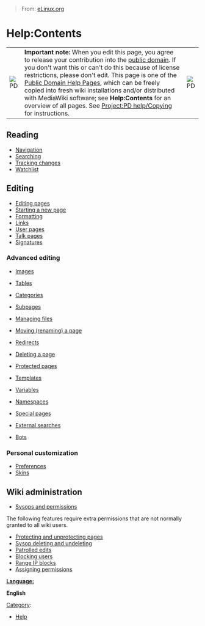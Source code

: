 > From: [eLinux.org](http://eLinux.org/Help:Contents "http://eLinux.org/Help:Contents")


# Help:Contents



<table>
<tbody>
<tr class="odd">
<td align="left"><img src="http://elinux.org/images/thumb/6/62/PD-icon.svg/40px-PD-icon.svg.png" alt="PD" /></td>
<td align="left"><strong>Important note:</strong> When you edit this page, you agree to release your contribution into the <a href="http://en.wikipedia.org/wiki/Public_domain">public domain</a>. If you don't want this or can't do this because of license restrictions, please don't edit. This page is one of the <a href="http://www.mediawiki.org/wiki/MediaWiki/Project:PD_help%20&quot;%20target=&quot;_blank" title="mw:Project:PD help">Public Domain Help Pages</a>, which can be freely copied into fresh wiki installations and/or distributed with MediaWiki software; see <strong>Help:Contents</strong> for an overview of all pages. See <a href="http://www.mediawiki.org/wiki/MediaWiki/Project:PD_help/Copying%20&quot;%20target=&quot;_blank" title="mw:Project:PD help/Copying">Project:PD help/Copying</a> for instructions.</td>
<td align="left"><img src="http://elinux.org/images/thumb/6/62/PD-icon.svg/40px-PD-icon.svg.png" alt="PD" /></td>
</tr>
</tbody>
</table>

## Reading

-   [Navigation](http://eLinux.org/Help:Navigation "Help:Navigation")
-   [Searching](http://eLinux.org/Help:Searching "Help:Searching")
-   [Tracking changes](http://eLinux.org/Help:Tracking_changes "Help:Tracking changes")
-   [Watchlist](http://eLinux.org/Help:Watchlist "Help:Watchlist")

## Editing

-   [Editing pages](http://eLinux.org/Help:Editing_pages "Help:Editing pages")
-   [Starting a new
    page](http://eLinux.org/Help:Starting_a_new_page "Help:Starting a new page")
-   [Formatting](http://eLinux.org/Help:Formatting "Help:Formatting")
-   [Links](http://eLinux.org/Help:Links "Help:Links")
-   [User pages](http://eLinux.org/Help:User_page "Help:User page")
-   [Talk pages](http://eLinux.org/Help:Talk_pages "Help:Talk pages")
-   [Signatures](http://eLinux.org/Help:Signatures "Help:Signatures")

### Advanced editing

-   [Images](http://eLinux.org/Help:Images "Help:Images")
-   [Tables](http://eLinux.org/Help:Tables "Help:Tables")
-   [Categories](http://eLinux.org/Help:Categories "Help:Categories")
-   [Subpages](http://eLinux.org/Help:Subpages "Help:Subpages")
-   [Managing files](http://eLinux.org/Help:Managing_files "Help:Managing files")
-   [Moving (renaming) a page](http://eLinux.org/Help:Moving_a_page "Help:Moving a page")
-   [Redirects](http://eLinux.org/Help:Redirects "Help:Redirects")
-   [Deleting a page](http://eLinux.org/Help:Deleting_a_page "Help:Deleting a page")
-   [Protected pages](http://eLinux.org/Help:Protected_pages "Help:Protected pages")

-   [Templates](http://eLinux.org/Help:Templates "Help:Templates")
-   [Variables](http://eLinux.org/Help:Variables "Help:Variables")
-   [Namespaces](http://eLinux.org/Help:Namespaces "Help:Namespaces")

-   [Special pages](http://eLinux.org/Help:Special_pages "Help:Special pages")
-   [External
    searches](http://eLinux.org/Help:External_searches "Help:External searches")

-   [Bots](http://eLinux.org/Help:Bots "Help:Bots")

### Personal customization

-   [Preferences](http://eLinux.org/Help:Preferences "Help:Preferences")
-   [Skins](http://eLinux.org/Help:Skins "Help:Skins")

## Wiki administration

-   [Sysops and
    permissions](http://eLinux.org/Help:Sysops_and_permissions "Help:Sysops and permissions")

The following features require extra permissions that are not normally
granted to all wiki users.

-   [Protecting and unprotecting
    pages](http://eLinux.org/Help:Protecting_and_unprotecting_pages "Help:Protecting and unprotecting pages")
-   [Sysop deleting and
    undeleting](http://eLinux.org/Help:Sysop_deleting_and_undeleting "Help:Sysop deleting and undeleting")
-   [Patrolled edits](http://eLinux.org/Help:Patrolled_edits "Help:Patrolled edits")
-   [Blocking users](http://eLinux.org/Help:Blocking_users "Help:Blocking users")
-   [Range IP blocks](http://eLinux.org/Help:Range_blocks "Help:Range blocks")
-   [Assigning
    permissions](http://eLinux.org/Help:Assigning_permissions "Help:Assigning permissions")

**[Language:](http://eLinux.org/eLinux.org:Language_policy "eLinux.org:Language policy")**

****English****


[Category](http://eLinux.org/Special:Categories "Special:Categories"):

-   [Help](http://eLinux.org/Category:Help "Category:Help")

